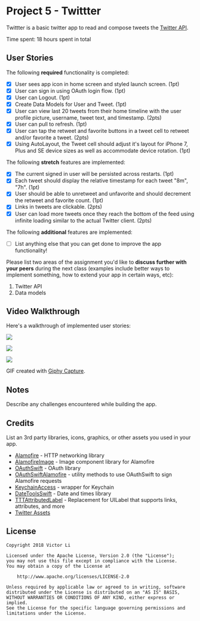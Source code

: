 # Project 5 - Twittter

Twittter is a basic twitter app to read and compose tweets the [Twitter API](https://apps.twitter.com/).

Time spent: 18 hours spent in total

## User Stories

The following **required** functionality is completed:

- [x] User sees app icon in home screen and styled launch screen. (1pt)
- [x] User can sign in using OAuth login flow. (1pt)
- [x] User can Logout. (1pt)
- [x] Create Data Models for User and Tweet. (1pt)
- [x] User can view last 20 tweets from their home timeline with the user profile picture, username, tweet text, and timestamp. (2pts)
- [x] User can pull to refresh. (1pt)
- [x] User can tap the retweet and favorite buttons in a tweet cell to retweet and/or favorite a tweet. (2pts)
- [x] Using AutoLayout, the Tweet cell should adjust it's layout for iPhone 7, Plus and SE device sizes as well as accommodate device rotation. (1pt)

The following **stretch** features are implemented:

- [x] The current signed in user will be persisted across restarts. (1pt)
- [x] Each tweet should display the relative timestamp for each tweet "8m", "7h". (1pt)
- [x] User should be able to unretweet and unfavorite and should decrement the retweet and favorite count. (1pt)
- [x] Links in tweets are clickable. (2pts)
- [x] User can load more tweets once they reach the bottom of the feed using infinite loading similar to the actual Twitter client. (2pts)

The following **additional** features are implemented:

- [ ] List anything else that you can get done to improve the app functionality!

Please list two areas of the assignment you'd like to **discuss further with your peers** during the next class (examples include better ways to implement something, how to extend your app in certain ways, etc):

1. Twitter API
2. Data models

## Video Walkthrough

Here's a walkthrough of implemented user stories:

![](https://github.com/Li-Victor/Twittter/blob/master/1.gif)

![](https://github.com/Li-Victor/Twittter/blob/master/2.gif)

![](https://github.com/Li-Victor/Twittter/blob/master/3.gif)

GIF created with [Giphy Capture](https://giphy.com/apps/giphycapture).

## Notes

Describe any challenges encountered while building the app.

## Credits

List an 3rd party libraries, icons, graphics, or other assets you used in your app.

- [Alamofire](https://github.com/Alamofire/Alamofire) - HTTP networking  library
- [AlamofireImage](https://github.com/Alamofire/AlamofireImage) - Image component library for Alamofire
- [OAuthSwift](https://github.com/OAuthSwift/OAuthSwift) - OAuth library
- [OAuthSwiftAlamofire](https://github.com/OAuthSwift/OAuthSwiftAlamofire) - utility methods to use OAuthSwift to sign Alamofire requests
- [KeychainAccess](https://github.com/kishikawakatsumi/KeychainAccess) - wrapper for Keychain
- [DateToolsSwift](https://github.com/MatthewYork/DateTools) - Date and times library
- [TTTAttributedLabel](https://github.com/TTTAttributedLabel/TTTAttributedLabel) - Replacement for UILabel that supports links, attributes, and more
- [Twitter Assets](https://about.twitter.com/en_us/company/brand-resources.html)

## License

    Copyright 2018 Victor Li

    Licensed under the Apache License, Version 2.0 (the "License");
    you may not use this file except in compliance with the License.
    You may obtain a copy of the License at

        http://www.apache.org/licenses/LICENSE-2.0

    Unless required by applicable law or agreed to in writing, software
    distributed under the License is distributed on an "AS IS" BASIS,
    WITHOUT WARRANTIES OR CONDITIONS OF ANY KIND, either express or implied.
    See the License for the specific language governing permissions and
    limitations under the License.